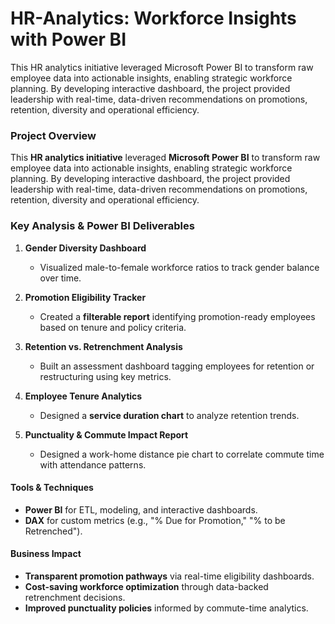 # HR-Analytics: Workforce Insights with Power BI
This HR analytics initiative leveraged Microsoft Power BI to transform raw employee data into actionable insights, enabling strategic workforce planning. By developing interactive dashboard, the project provided leadership with real-time, data-driven recommendations on promotions, retention, diversity and operational efficiency.

### **Project Overview**  
This **HR analytics initiative** leveraged **Microsoft Power BI** to transform raw employee data into actionable insights, enabling strategic workforce planning. By developing interactive dashboard, the project provided leadership with real-time, data-driven recommendations on promotions, retention, diversity and operational efficiency.  

### **Key Analysis & Power BI Deliverables**  
1. **Gender Diversity Dashboard**  
   - Visualized male-to-female workforce ratios to track gender balance over time.  

2. **Promotion Eligibility Tracker**  
   - Created a **filterable report** identifying promotion-ready employees based on tenure and policy criteria.  

3. **Retention vs. Retrenchment Analysis**  
   - Built an assessment dashboard tagging employees for retention or restructuring using key metrics.  

4. **Employee Tenure Analytics**  
   - Designed a **service duration chart** to analyze retention trends.  

5. **Punctuality & Commute Impact Report**  
   - Designed a work-home distance pie chart to correlate commute time with attendance patterns.  

#### **Tools & Techniques**  
- **Power BI** for ETL, modeling, and interactive dashboards.  
- **DAX** for custom metrics (e.g., "% Due for Promotion," "% to be Retrenched").  

#### **Business Impact**  
- **Transparent promotion pathways** via real-time eligibility dashboards.  
- **Cost-saving workforce optimization** through data-backed retrenchment decisions.  
- **Improved punctuality policies** informed by commute-time analytics.  

